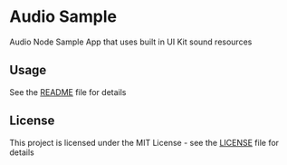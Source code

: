 # Audio Sample

Audio Node Sample App that uses built in UI Kit sound resources

## Usage

See the [README](../README.md) file for details

## License

This project is licensed under the MIT License - see the [LICENSE](../LICENSE.md) file for details
